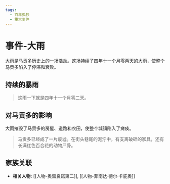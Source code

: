 ```yaml
---
tags:
  - 百年孤独
  - 重大事件
---
```


# 事件-大雨

大雨是马贡多历史上的一场浩劫。这场持续了四年十一个月零两天的大雨，使整个马贡多陷入了停滞和衰败。

## 持续的暴雨

> 这雨一下就是四年十一个月零二天。

## 对马贡多的影响

大雨摧毁了马贡多的房屋、道路和农田，使整个城镇陷入了瘫痪。

> 马贡多已经成了一片废墟。在街头巷尾的泥泞中，有支离破碎的家具，还有长满红色百合花的动物尸骨。

## 家族关联

*   **相关人物:** [[人物-奥雷良诺第二]], [[人物-菲南达·德尔·卡庇奥]]

